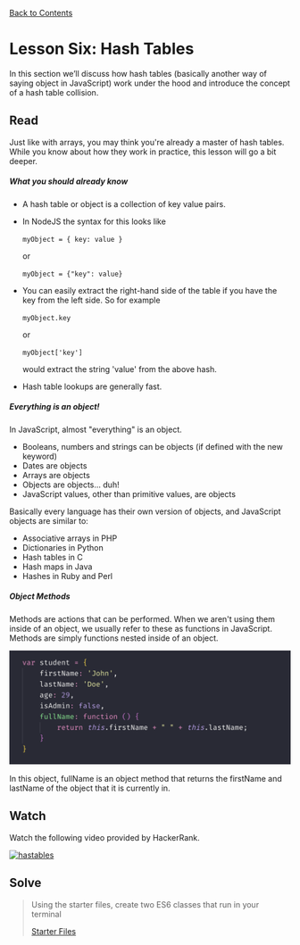 [Back to Contents](https://github.com/coding-boot-camp/cs-technical-curriculum/tree/master/async-content)

# Lesson Six: Hash Tables

In this section we’ll discuss how hash tables (basically another way of saying object in JavaScript) work under the hood and introduce the concept of a hash table collision.

## Read



Just like with arrays, you may think you're already a master of hash tables. While you know about how they work in practice, this lesson will go a bit deeper.

##### What you should already know

-   A hash table or object is a collection of key value pairs.
-   In NodeJS the syntax for this looks like
    
    `myObject = { key: value }`
    
    or
  
    `myObject = {"key": value}`
    
    
-   You can easily extract the right-hand side of the table if you have the key from the left side. So for example
    
    `myObject.key`
    
    or
    
    `myObject['key']`
    
    would extract the string 'value' from the above hash.
-   Hash table lookups are generally fast.

##### Everything is an object!

In JavaScript, almost "everything" is an object.

-   Booleans, numbers and strings can be objects (if defined with the new keyword)
-   Dates are objects
-   Arrays are objects
-   Objects are objects... duh!
-   JavaScript values, other than primitive values, are objects

Basically every language has their own version of objects, and JavaScript objects are similar to:

-   Associative arrays in PHP
-   Dictionaries in Python
-   Hash tables in C
-   Hash maps in Java
-   Hashes in Ruby and Perl

##### Object Methods

Methods are actions that can be performed. When we aren't using them inside of an object, we usually refer to these as functions in JavaScript. Methods are simply functions nested inside of an object.

![object example](./assets/images/hash1.png)

In this object, fullName is an object method that returns the firstName and lastName of the object that it is currently in.

## Watch

Watch the following video provided by HackerRank.

[![hastables](http://img.youtube.com/vi/shs0KM3wKv8/0.jpg)](https://youtu.be/shs0KM3wKv8  "hashtables")


## Solve

 
> Using the starter files, create two ES6 classes that run in your terminal
> 
> [Starter Files](https://github.com/coding-boot-camp/cs-technical-curriculum-public/tree/master/fullstack-web-dev/async-content/starter-files/06-hash-tables)

